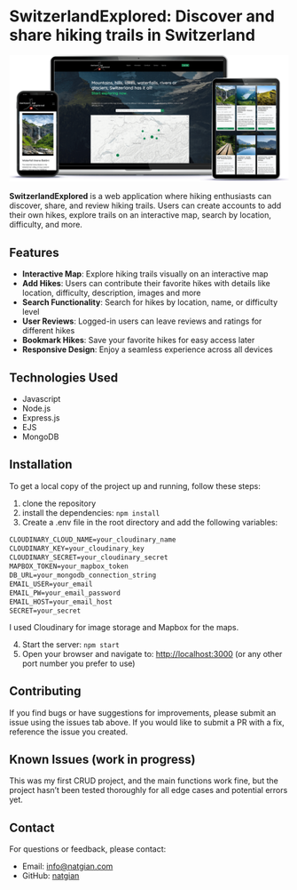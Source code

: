# SwitzerlandExplored: Discover and share hiking trails in Switzerland

![SwitzerlandExplored Desktop Table Mobile Mockup](./public/images/switzerlandexplored_desktop-tablet-mobile.png)

**SwitzerlandExplored** is a web application where hiking enthusiasts can discover, share, and review hiking trails. Users can create accounts to add their own hikes, explore trails on an interactive map, search by location, difficulty, and more.

## Features

- **Interactive Map**: Explore hiking trails visually on an interactive map
- **Add Hikes**: Users can contribute their favorite hikes with details like location, difficulty, description, images and more
- **Search Functionality**: Search for hikes by location, name, or difficulty level
- **User Reviews**: Logged-in users can leave reviews and ratings for different hikes
- **Bookmark Hikes**: Save your favorite hikes for easy access later
- **Responsive Design**: Enjoy a seamless experience across all devices

## Technologies Used

- Javascript
- Node.js
- Express.js
- EJS
- MongoDB

## Installation

To get a local copy of the project up and running, follow these steps:

1. clone the repository
2. install the dependencies: `npm install`
3. Create a .env file in the root directory and add the following variables:

```
CLOUDINARY_CLOUD_NAME=your_cloudinary_name
CLOUDINARY_KEY=your_cloudinary_key
CLOUDINARY_SECRET=your_cloudinary_secret
MAPBOX_TOKEN=your_mapbox_token
DB_URL=your_mongodb_connection_string
EMAIL_USER=your_email
EMAIL_PW=your_email_password
EMAIL_HOST=your_email_host
SECRET=your_secret
```

I used Cloudinary for image storage and Mapbox for the maps.

4. Start the server: `npm start`
5. Open your browser and navigate to: <http://localhost:3000> (or any other port number you prefer to use)

## Contributing

If you find bugs or have suggestions for improvements, please submit an issue using the issues tab above. If you would like to submit a PR with a fix, reference the issue you created.

## Known Issues (work in progress)

This was my first CRUD project, and the main functions work fine, but the project hasn’t been tested thoroughly for all edge cases and potential errors yet.

## Contact

For questions or feedback, please contact:

- Email: <info@natgian.com>
- GitHub: [natgian](https://github.com/natgian)
